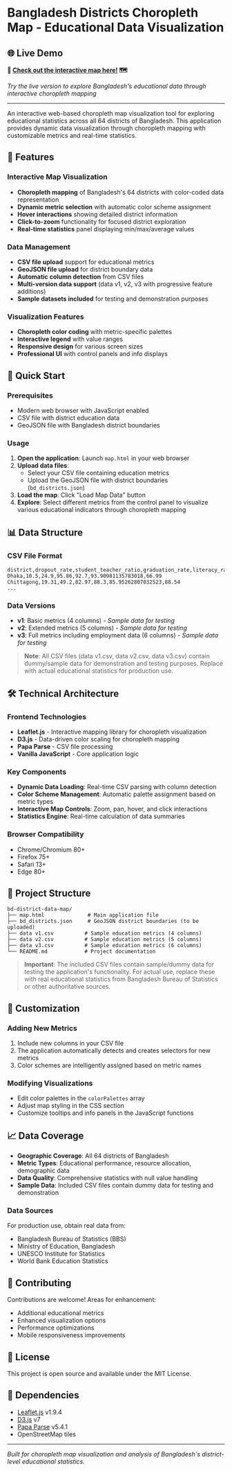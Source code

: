 # Bangladesh Districts Choropleth Map - Educational Data Visualization

## 🌐 **Live Demo**
**🚀 [Check out the interactive map here!](https://fahmidhasann.github.io/Interactive-BD-Choropleth/) 🗺️**

*Try the live version to explore Bangladesh's educational data through interactive choropleth mapping*

---

An interactive web-based choropleth map visualization tool for exploring educational statistics across all 64 districts of Bangladesh. This application provides dynamic data visualization through choropleth mapping with customizable metrics and real-time statistics.

## 🌟 Features

### Interactive Map Visualization
- **Choropleth mapping** of Bangladesh's 64 districts with color-coded data representation
- **Dynamic metric selection** with automatic color scheme assignment
- **Hover interactions** showing detailed district information
- **Click-to-zoom** functionality for focused district exploration
- **Real-time statistics** panel displaying min/max/average values

### Data Management
- **CSV file upload** support for educational metrics
- **GeoJSON file upload** for district boundary data
- **Automatic column detection** from CSV files
- **Multi-version data support** (data v1, v2, v3 with progressive feature additions)
- **Sample datasets included** for testing and demonstration purposes

### Visualization Features
- **Choropleth color coding** with metric-specific palettes
- **Interactive legend** with value ranges
- **Responsive design** for various screen sizes
- **Professional UI** with control panels and info displays

## 🚀 Quick Start

### Prerequisites
- Modern web browser with JavaScript enabled
- CSV file with district education data
- GeoJSON file with Bangladesh district boundaries

### Usage
1. **Open the application**: Launch `map.html` in your web browser
2. **Upload data files**:
   - Select your CSV file containing education metrics
   - Upload the GeoJSON file with district boundaries (`bd_districts.json`)
3. **Load the map**: Click "Load Map Data" button
4. **Explore**: Select different metrics from the control panel to visualize various educational indicators through choropleth mapping

## 📊 Data Structure

### CSV File Format
```csv
district,dropout_rate,student_teacher_ratio,graduation_rate,literacy_rate,womens_education_rate,employment_rate
Dhaka,10.5,24.9,95.86,92.7,93.90981135783018,66.99
Chittagong,19.31,49.2,82.97,88.3,85.95262807032523,88.54
...
```

### Data Versions
- **v1**: Basic metrics (4 columns) - *Sample data for testing*
- **v2**: Extended metrics (5 columns) - *Sample data for testing*
- **v3**: Full metrics including employment data (6 columns) - *Sample data for testing*

> **Note**: All CSV files (data v1.csv, data v2.csv, data v3.csv) contain dummy/sample data for demonstration and testing purposes. Replace with actual educational statistics for production use.

## 🛠️ Technical Architecture

### Frontend Technologies
- **Leaflet.js** - Interactive mapping library for choropleth visualization
- **D3.js** - Data-driven color scaling for choropleth mapping
- **Papa Parse** - CSV file processing
- **Vanilla JavaScript** - Core application logic

### Key Components
- **Dynamic Data Loading**: Real-time CSV parsing with column detection
- **Color Scheme Management**: Automatic palette assignment based on metric types
- **Interactive Map Controls**: Zoom, pan, hover, and click interactions
- **Statistics Engine**: Real-time calculation of data summaries

### Browser Compatibility
- Chrome/Chromium 80+
- Firefox 75+
- Safari 13+
- Edge 80+

## 📁 Project Structure
```
bd-district-data-map/
├── map.html              # Main application file
├── bd_districts.json     # GeoJSON district boundaries (to be uploaded)
├── data v1.csv          # Sample education metrics (4 columns)
├── data v2.csv          # Sample education metrics (5 columns)  
├── data v3.csv          # Sample education metrics (6 columns)
└── README.md            # Project documentation
```

> **Important**: The included CSV files contain sample/dummy data for testing the application's functionality. For actual use, replace these with real educational statistics from Bangladesh Bureau of Statistics or other authoritative sources.

## 🔧 Customization

### Adding New Metrics
1. Include new columns in your CSV file
2. The application automatically detects and creates selectors for new metrics
3. Color schemes are intelligently assigned based on metric names

### Modifying Visualizations
- Edit color palettes in the `colorPalettes` array
- Adjust map styling in the CSS section
- Customize tooltips and info panels in the JavaScript functions

## 📈 Data Coverage
- **Geographic Coverage**: All 64 districts of Bangladesh
- **Metric Types**: Educational performance, resource allocation, demographic data
- **Data Quality**: Comprehensive statistics with null value handling
- **Sample Data**: Included CSV files contain dummy data for testing and demonstration

### Data Sources
For production use, obtain real data from:
- Bangladesh Bureau of Statistics (BBS)
- Ministry of Education, Bangladesh
- UNESCO Institute for Statistics
- World Bank Education Statistics

## 🤝 Contributing
Contributions are welcome! Areas for enhancement:
- Additional educational metrics
- Enhanced visualization options
- Performance optimizations
- Mobile responsiveness improvements

## 📄 License
This project is open source and available under the MIT License.

## 🔗 Dependencies
- [Leaflet.js](https://leafletjs.com/) v1.9.4
- [D3.js](https://d3js.org/) v7
- [Papa Parse](https://www.papaparse.com/) v5.4.1
- OpenStreetMap tiles

---
*Built for choropleth map visualization and analysis of Bangladesh's district-level educational statistics.*
